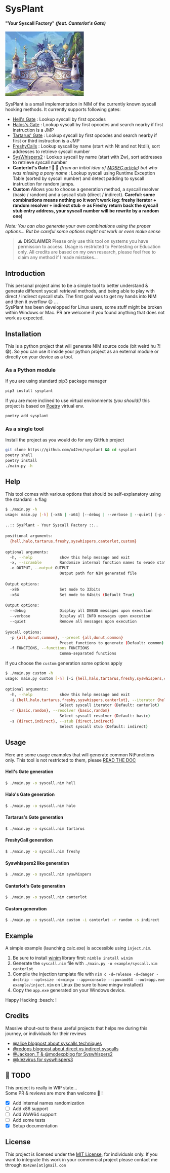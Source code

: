 # SysPlant
#### "Your Syscall Factory" *(feat. Canterlot's Gate)*

![Canterlot's Gate](docs/assets/canterlot.jpeg)

SysPlant is a small implementation in NIM of the currently known syscall hooking methods. It currently supports following gates:
- [Hell's Gate](https://github.com/am0nsec/HellsGate) : Lookup syscall by first opcodes
- [Halos's Gate](https://blog.sektor7.net/#!res/2021/halosgate.md) : Lookup syscall by first opcodes and search nearby if first instruction is a JMP
- [Tartarus' Gate](https://github.com/trickster0/TartarusGate) : Lookup syscall by first opcodes and search nearby if first or third instruction is a JMP
- [FreshyCalls](https://github.com/crummie5/FreshyCalls) : Lookup syscall by name (start with Nt and not Ntdll), sort addresses to retrieve syscall number
- [SysWhispers2](https://github.com/jthuraisamy/SysWhispers2) : Lookup syscall by name (start with Zw), sort addresses to retrieve syscall number
- **Canterlot's Gate ! :unicorn: :rainbow:** *(from an initial idea of [MDSEC article](https://www.mdsec.co.uk/2022/04/resolving-system-service-numbers-using-the-exception-directory/)) but who was missing a pony name* : Lookup syscall using Runtime Exception Table (sorted by syscall number) and detect padding to syscall instruction for random jumps.
- **Custom** Allows you to choose a generation method, a syscall resolver (basic / random) and a syscall stub (direct / indirect). **Careful: some combinations means nothing so it won't work (eg: freshy iterator + random resolver + indirect stub => as Freshy return back the syscall stub entry address, your syscall number will be rewrite by a random one)**  

*Note: You can also generate your own combinations using the proper options... But be careful some options might not work or even make sense*

> :warning: **DISCLAIMER**
> Please only use this tool on systems you have permission to access.
> Usage is restricted to Pentesting or Education only.
> All credits are based on my own research, please feel free to claim any method if I made mistakes...

## Introduction
This personal project aims to be a simple tool to better understand & generate different syscall retrieval methods, and being able to play with direct / indirect syscall stub. The first goal was to get my hands into NIM and then it overflow :wink: ...  
SysPlant has been developped for Linux users, some stuff might be broken within Windows or Mac. PR are welcome if you found anything that does not work as expected.

## Installation
This is a python project that will generate NIM source code (bit weird hu ?! :grin:). So you can use it inside your python project as an external module or directly on your device as a tool.

### As a Python module
If you are using standard pip3 package manager
```sh
pip3 install sysplant
```

If you are more inclined to use virtual environments *(you should!)* this project is based on [Poetry](https://python-poetry.org/) virtual env.
```sh
poetry add sysplant
```

### As a single tool
Install the project as you would do for any GitHub project
```sh
git clone https://github.com/x42en/sysplant && cd sysplant
poetry shell
poetry install
./main.py -h
```

## Help
This tool comes with various options that should be self-explanatory using the standard `-h` flag
```bash
$ ./main.py -h
usage: main.py [-h] [-x86 | -x64] [--debug | --verbose | --quiet] [-p {all,donut,common} | -f FUNCTIONS] [-x] -o OUTPUT {hell,halo,tartarus,freshy,syswhispers,canterlot,custom} ...

..:: SysPlant - Your Syscall Factory ::..

positional arguments:
  {hell,halo,tartarus,freshy,syswhispers,canterlot,custom}

optional arguments:
  -h, --help            show this help message and exit
  -x, --scramble        Randomize internal function names to evade static analysis
  -o OUTPUT, --output OUTPUT
                        Output path for NIM generated file

Output options:
  -x86                  Set mode to 32bits
  -x64                  Set mode to 64bits (Default True)

Output options:
  --debug               Display all DEBUG messages upon execution
  --verbose             Display all INFO messages upon execution
  --quiet               Remove all messages upon execution

Syscall options:
  -p {all,donut,common}, --preset {all,donut,common}
                        Preset functions to generate (Default: common)
  -f FUNCTIONS, --functions FUNCTIONS
                        Comma-separated functions
```

If you choose the `custom` generation some options apply
```bash
$ ./main.py custom -h
usage: main.py custom [-h] [-i {hell,halo,tartarus,freshy,syswhispers,canterlot}] [-r {basic,random}] [-s {direct,indirect}]

optional arguments:
  -h, --help            show this help message and exit
  -i {hell,halo,tartarus,freshy,syswhispers,canterlot}, --iterator {hell,halo,tartarus,freshy,syswhispers,canterlot}
                        Select syscall iterator (Default: canterlot)
  -r {basic,random}, --resolver {basic,random}
                        Select syscall resolver (Default: basic)
  -s {direct,indirect}, --stub {direct,indirect}
                        Select syscall stub (Default: indirect)
```

## Usage
Here are some usage examples that will generate common NtFunctions only. This tool is not restricted to them, please [READ THE DOC]()

#### Hell's Gate generation
```bash
$ ./main.py -o syscall.nim hell
```

#### Halo's Gate generation
```bash
$ ./main.py -o syscall.nim halo
```

#### Tartarus's Gate generation
```bash
$ ./main.py -o syscall.nim tartarus
```

#### FreshyCall generation
```bash
$ ./main.py -o syscall.nim freshy
```

#### Syswhispers2 like generation
```bash
$ ./main.py -o syscall.nim syswhispers
```

#### Canterlot's Gate generation
```bash
$ ./main.py -o syscall.nim canterlot
```

#### Custom generation
```bash
$ ./main.py -o syscall.nim custom -i canterlot -r random -s indirect
```

## Example
A simple example (launching calc.exe) is accessible using `inject.nim`.  
1. Be sure to install [winim](https://github.com/khchen/winim) library first: `nimble install winim`
2. Generate the `syscall.nim` file with `./main.py -o example/syscall.nim canterlot`
3. Compile the injection template file with `nim c -d=release -d=danger -d=strip --opt=size -d=mingw --app=console --cpu=amd64 --out=app.exe example/inject.nim` on Linux (be sure to have mingw installed)
4. Copy the `app.exe` generated on your Windows device.

Happy Hacking :beach: !

## Credits
Massive shout-out to these useful projects that helps me during this journey, or individuals for their reviews
- [@alice blogpost about syscalls techniques](https://alice.climent-pommeret.red/posts/direct-syscalls-hells-halos-syswhispers2/)
- [@redops blogpost about direct vs indirect syscalls](https://redops.at/en/blog/direct-syscalls-a-journey-from-high-to-low)
- [@Jackson_T & @modexpblog for Syswhispers2](https://github.com/jthuraisamy/SysWhispers2)
- [@klezvirus for syswhispers3](https://github.com/klezVirus/SysWhispers3)

## :construction: TODO
This project is really in WIP state...  
Some PR & reviews are more than welcome :tada: !
- [x] Add internal names randomization
- [ ] Add x86 support
- [ ] Add WoW64 support
- [ ] Add some tests
- [x] Setup documentation

## License
This project is licensed under the [MIT License](https://www.tldrlegal.com/license/mit-license), for individuals only. If you want to integrate this work in your commercial project please contact me through `0x42en[at]gmail.com`
